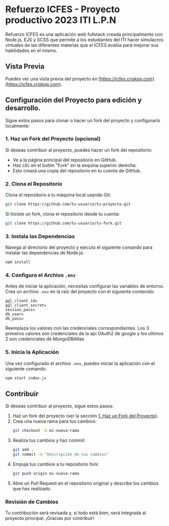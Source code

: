 
# Refuerzo ICFES - Proyecto productivo 2023 ITI L.P.N

Refuerzo ICFES es una aplicación web fullstack creada principalmente con Node.js, EJS y SCSS que permite a los estudiantes del ITI hacer simulacros virtuales de las diferentes materias que el ICFES evalúa para mejorar sus habilidades en el mismo.

## Vista Previa

Puedes ver una vista previa del proyecto en [https://icfes.criskop.com](https://icfes.criskop.com).

## Configuración del Proyecto para edición y desarrollo.

Sigue estos pasos para clonar o hacer un fork del proyecto y configurarlo localmente:

### 1. Haz un Fork del Proyecto (opcional)
Si deseas contribuir al proyecto, puedes hacer un fork del repositorio:
- Ve a la página principal del repositorio en GitHub.
- Haz clic en el botón "Fork" en la esquina superior derecha.
- Esto creará una copia del repositorio en tu cuenta de GitHub.

### 2. Clona el Repositorio
Clona el repositorio a tu máquina local usando Git:
```bash
git clone https://github.com/tu-usuario/tu-proyecto.git
```
Si hiciste un fork, clona el repositorio desde tu cuenta:
```bash
git clone https://github.com/tu-usuario/tu-fork.git
```

### 3. Instala las Dependencias
Navega al directorio del proyecto y ejecuta el siguiente comando para instalar las dependencias de Node.js:
```bash
npm install
```

### 4. Configura el Archivo `.env`
Antes de iniciar la aplicación, necesitas configurar las variables de entorno. Crea un archivo `.env` en la raíz del proyecto con el siguiente contenido:
```plaintext
ggl_client_id=
ggl_client_secret=
session_pass=
db_user=
db_pass=
```
Reemplaza los valores con las credenciales correspondientes.
Los 3 primeros valores son credenciales de la api OAuth2 de google y los ultimos 2 son credenciales de MongoDBAtlas

### 5. Inicia la Aplicación
Una vez configurado el archivo `.env`, puedes iniciar la aplicación con el siguiente comando:
```bash
npm start index.js
```

## Contribuir
Si deseas contribuir al proyecto, sigue estos pasos:
1. Haz un fork del proyecto (ver la sección [1. Haz un Fork del Proyecto](#1-haz-un-fork-del-proyecto-opcional)).
2. Crea una nueva rama para tus cambios:
   ```bash
   git checkout -b mi-nueva-rama
   ```
3. Realiza tus cambios y haz commit:
   ```bash
   git add .
   git commit -m "Descripción de tus cambios"
   ```
4. Empuja tus cambios a tu repositorio fork:
   ```bash
   git push origin mi-nueva-rama
   ```
5. Abre un Pull Request en el repositorio original y describe los cambios que has realizado.

### Revisión de Cambios
Tu contribución será revisada y, si todo está bien, será integrada al proyecto principal. ¡Gracias por contribuir!
